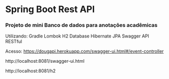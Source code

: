 # Spring Boot Rest API
### Projeto de mini Banco de dados para anotações acadêmicas

Utilizando:
	Gradle
	Lombok
	H2 Database
	Hibernate
	JPA
	Swagger API RESTful

Acesso:
https://dougapi.herokuapp.com/swagger-ui.html#/event-controller

http://localhost:8081/swagger-ui.html

http://localhost:8081/h2

